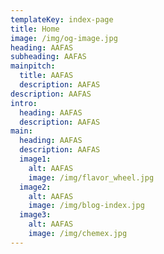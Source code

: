```yaml
---
templateKey: index-page
title: Home
image: /img/og-image.jpg
heading: AAFAS
subheading: AAFAS
mainpitch:
  title: AAFAS
  description: AAFAS
description: AAFAS
intro:
  heading: AAFAS
  description: AAFAS
main:
  heading: AAFAS
  description: AAFAS
  image1:
    alt: AAFAS
    image: /img/flavor_wheel.jpg
  image2:
    alt: AAFAS
    image: /img/blog-index.jpg
  image3:
    alt: AAFAS
    image: /img/chemex.jpg
---
```

